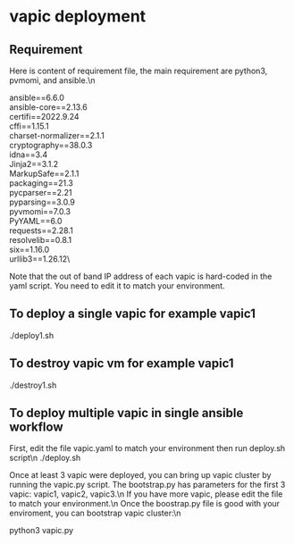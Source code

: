 # vapic deployment

## Requirement
Here is content of requirement file, the main requirement are python3, pvmomi, and ansible.\n

ansible==6.6.0\
ansible-core==2.13.6\
certifi==2022.9.24\
cffi==1.15.1\
charset-normalizer==2.1.1\
cryptography==38.0.3\
idna==3.4\
Jinja2==3.1.2\
MarkupSafe==2.1.1\
packaging==21.3\
pycparser==2.21\
pyparsing==3.0.9\
pyvmomi==7.0.3\
PyYAML==6.0\
requests==2.28.1\
resolvelib==0.8.1\
six==1.16.0\
urllib3==1.26.12\

Note that the out of band IP address of each vapic is hard-coded in the yaml script. You need to edit it to match your environment.

## To deploy a single vapic for example vapic1
./deploy1.sh

## To destroy vapic vm for example vapic1
./destroy1.sh

## To deploy multiple vapic in single ansible workflow
First, edit the file vapic.yaml to match your environment then run deploy.sh script\n
./deploy.sh

Once at least 3 vapic were deployed, you can bring up vapic cluster by running the vapic.py script. The bootstrap.py has parameters for the first 3 vapic: vapic1, vapic2, vapic3.\n If you have more vapic, please edit the file to match your environment.\n Once the boostrap.py file is good with your enviroment, you can bootstrap vapic cluster:\n

python3 vapic.py
